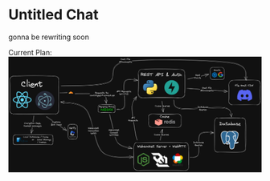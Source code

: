 # Untitled Chat

gonna be rewriting soon

Current Plan:
![](https://raw.githubusercontent.com/Untitled-Chat-App/.github/master/profile/assets/ChatAppPlanDiagram.png)
